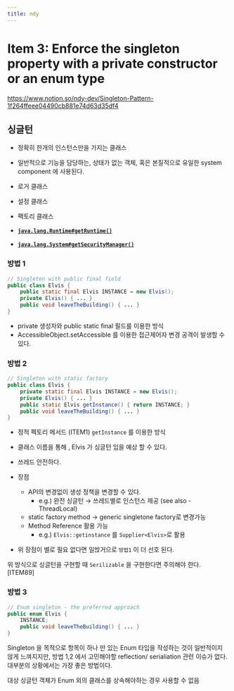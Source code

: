 ```yaml
---
title: ndy
---
```


# Item 3: Enforce the singleton property with a private constructor or an enum type

https://www.notion.so/ndy-dev/Singleton-Pattern-1f264ffeee04490cb881e74d63d35df4

## 싱글턴

- 정확히 한개의 인스턴스만을 가지는 클래스
- 일반적으로 기능을 담당하는, 상태가 없는 객체, 혹은 본질적으로 유일한 system component 에 사용된다.

- 로거 클래스
- 설정 클래스
- 팩토리 클래스
- [**`java.lang.Runtime#getRuntime()`**](http://docs.oracle.com/javase/8/docs/api/java/lang/Runtime.html#getRuntime--)
- [**`java.lang.System#getSecurityManager()`**](http://docs.oracle.com/javase/8/docs/api/java/lang/System.html#getSecurityManager--)

### 방법 1

```java
// Singleton with public final field 
public class Elvis { 
	public static final Elvis INSTANCE = new Elvis(); 
	private Elvis() { ... } 
	public void leaveTheBuilding() { ... } 
}
```

- private 생성자와 public static final 필드를 이용한 방식
- AccessibleObject.setAccessible 를 이용한 접근제어자 변경 공격이 발생할 수 있다.

### 방법 2

```java
// Singleton with static factory
public class Elvis { 
	private static final Elvis INSTANCE = new Elvis(); 
	private Elvis() { ... } 
	public static Elvis getInstance() { return INSTANCE; } 
	public void leaveTheBuilding() { ... } 
}
```

- 정적 펙토리 메서드 (ITEM1) `getInstance` 를 이용한 방식
- 클래스 이름을 통해 , Elvis 가 싱글턴 임을 예상 할 수 있다.
- 쓰레드 안전하다.


- 장점
	- API의 변경없이 생성 정책을 변경할 수 있다.
	    - e.g.) 완전 싱글턴 → 쓰레드별로 인스턴스 제공 (see also - ThreadLocal)
	- static factory method → generic singletone factory로 변경가능
	- Method Reference 활용 가능
	    - e.g.) `Elvis::getinstance` 를 `Supplier<Elvis>`로 활용

- 위 장점이 별로 필요 없다면 일밙거으로 `방법1` 이 더 선호 된다.


위 방식으로 싱글턴을 구현할 때 `Serilizable` 을 구현한다면 주의해야 한다. \[ITEM89]

### 방법 3

```java
// Enum singleton - the preferred approach 
public enum Elvis { 
	INSTANCE; 
	public void leaveTheBuilding() { ... } 
}
```

Singleton 을 목적으로 항목이 하나 만 있는 Enum 타입을 작성하는 것이 일반적이지 않게 느껴지지만, 방법 1,2 에서 고민해야할 reflection/ serialiation 관련 이슈가 없다. 대부분의 상황에서는 가장 좋은 방법이다.

대상 싱글턴 객체가 Enum 외의 클래스를 상속해야하는 경우 사용할 수 없음

